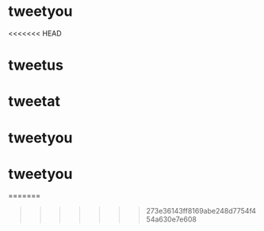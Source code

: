 # tweetyou
<<<<<<< HEAD
# tweetus
# tweetat
# tweetyou
# tweetyou
=======
>>>>>>> 273e36143ff8169abe248d7754f454a630e7e608
